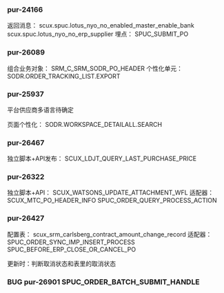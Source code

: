 ### pur-24166

返回消息：
	scux.spuc.lotus_nyo_no_enabled_master_enable_bank
	scux.spuc.lotus_nyo_no_erp_supplier
埋点：
	SPUC_SUBMIT_PO




### pur-26089

组合业务对象：
	SRM_C_SRM_SODR_PO_HEADER
个性化单元：
	SODR.ORDER_TRACKING_LIST.EXPORT


### pur-25937

平台供应商多语言待确定

页面个性化：
	  SODR.WORKSPACE_DETAILALL.SEARCH


### pur-26467

独立脚本+API发布：
	SCUX_LDJT_QUERY_LAST_PURCHASE_PRICE


### pur-26322

独立脚本+API：
	SCUX_WATSONS_UPDATE_ATTACHMENT_WFL
适配器：
	SCUX_MTC_PO_HEADER_INFO
	SPUC_ORDER_QUERY_PROCESS_ACTION


### pur-26427

配置表：
	scux_srm_carlsberg_contract_amount_change_record
适配器：
	SPUC_ORDER_SYNC_IMP_INSERT_PROCESS
	SPUC_BEFORE_ERP_CLOSE_OR_CANCEL_PO

更新时：判断取消状态和表里的取消状态



### BUG pur-26901   SPUC_ORDER_BATCH_SUBMIT_HANDLE